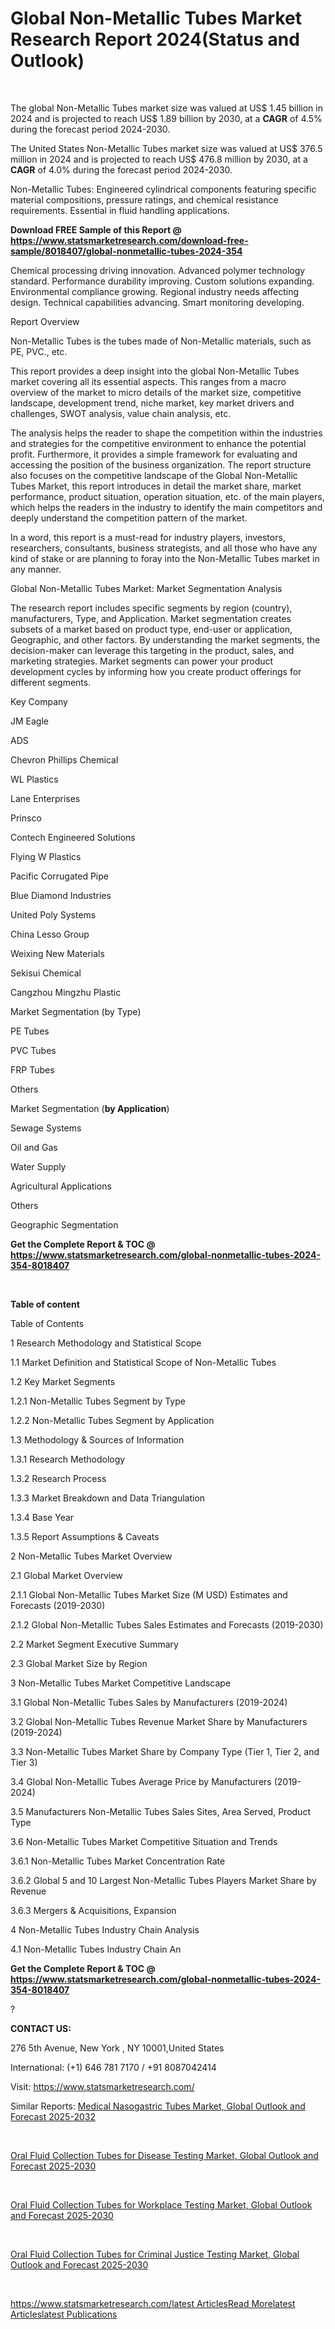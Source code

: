 <h1>Global Non-Metallic Tubes Market Research Report 2024(Status and Outlook)</h1><br/><p>The global Non-Metallic Tubes market size was valued at US$ 1.45 billion in 2024 and is projected to reach US$ 1.89 billion by 2030, at a <strong>CAGR</strong> of 4.5% during the forecast period 2024-2030.</p>
 
 
 
 <p>The United States Non-Metallic Tubes market size was valued at US$ 376.5 million in 2024 and is projected to reach US$ 476.8 million by 2030, at a <strong>CAGR</strong> of 4.0% during the forecast period 2024-2030.</p>
 
 
 
 <p>Non-Metallic Tubes: Engineered cylindrical components featuring specific material compositions, pressure ratings, and chemical resistance requirements. Essential in fluid handling applications.</p>
 
 
 
 <p><strong>Download FREE Sample of this Report @ <a href="https://www.statsmarketresearch.com/download-free-sample/8018407/global-nonmetallic-tubes-2024-354">https://www.statsmarketresearch.com/download-free-sample/8018407/global-nonmetallic-tubes-2024-354</a></strong></p>
 
 
 
 <p>Chemical processing driving innovation. Advanced polymer technology standard. Performance durability improving. Custom solutions expanding. Environmental compliance growing. Regional industry needs affecting design. Technical capabilities advancing. Smart monitoring developing.</p>
 
 
 
 <p>Report Overview</p>
 
 
 
 <p>Non-Metallic Tubes is the tubes made of Non-Metallic materials, such as PE, PVC., etc.</p>
 
 
 
 <p>This report provides a deep insight into the global Non-Metallic Tubes market covering all its essential aspects. This ranges from a macro overview of the market to micro details of the market size, competitive landscape, development trend, niche market, key market drivers and challenges, SWOT analysis, value chain analysis, etc.</p>
 
 
 
 <p>The analysis helps the reader to shape the competition within the industries and strategies for the competitive environment to enhance the potential profit. Furthermore, it provides a simple framework for evaluating and accessing the position of the business organization. The report structure also focuses on the competitive landscape of the Global Non-Metallic Tubes Market, this report introduces in detail the market share, market performance, product situation, operation situation, etc. of the main players, which helps the readers in the industry to identify the main competitors and deeply understand the competition pattern of the market.</p>
 
 
 
 <p>In a word, this report is a must-read for industry players, investors, researchers, consultants, business strategists, and all those who have any kind of stake or are planning to foray into the Non-Metallic Tubes market in any manner.</p>
 
 
 
 <p>Global Non-Metallic Tubes Market: Market Segmentation Analysis</p>
 
 
 
 <p>The research report includes specific segments by region (country), manufacturers, Type, and Application. Market segmentation creates subsets of a market based on product type, end-user or application, Geographic, and other factors. By understanding the market segments, the decision-maker can leverage this targeting in the product, sales, and marketing strategies. Market segments can power your product development cycles by informing how you create product offerings for different segments.</p>
 
 
 
 <p>Key Company</p>
 
 
 
 <p>JM Eagle</p>
 
 
 
 <p>ADS</p>
 
 
 
 <p>Chevron Phillips Chemical</p>
 
 
 
 <p>WL Plastics</p>
 
 
 
 <p>Lane Enterprises</p>
 
 
 
 <p>Prinsco</p>
 
 
 
 <p>Contech Engineered Solutions</p>
 
 
 
 <p>Flying W Plastics</p>
 
 
 
 <p>Pacific Corrugated Pipe</p>
 
 
 
 <p>Blue Diamond Industries</p>
 
 
 
 <p>United Poly Systems</p>
 
 
 
 <p>China Lesso Group</p>
 
 
 
 <p>Weixing New Materials</p>
 
 
 
 <p>Sekisui Chemical</p>
 
 
 
 <p>Cangzhou Mingzhu Plastic</p>
 
 
 
 <p>Market Segmentation (by Type)</p>
 
 
 
 <p>PE Tubes</p>
 
 
 
 <p>PVC Tubes</p>
 
 
 
 <p>FRP Tubes</p>
 
 
 
 <p>Others</p>
 
 
 
 <p>Market Segmentation (<strong>by Application</strong>)</p>
 
 
 
 <p>Sewage Systems</p>
 
 
 
 <p>Oil and Gas</p>
 
 
 
 <p>Water Supply</p>
 
 
 
 <p>Agricultural Applications</p>
 
 
 
 <p>Others</p>
 
 
 
 <p>Geographic Segmentation</p>
 
 
 
 <div><b>Get the Complete Report & TOC @ <a href="https://www.statsmarketresearch.com/global-nonmetallic-tubes-2024-354-8018407">https://www.statsmarketresearch.com/global-nonmetallic-tubes-2024-354-8018407</a></b></div>
 
 
 
 <p><br />
 
 <b>Table of content</b></p>
 
 
 
 <p>Table of Contents<br />
 
 1 Research Methodology and Statistical Scope<br />
 
 1.1 Market Definition and Statistical Scope of Non-Metallic Tubes<br />
 
 1.2 Key Market Segments<br />
 
 1.2.1 Non-Metallic Tubes Segment by Type<br />
 
 1.2.2 Non-Metallic Tubes Segment by Application<br />
 
 1.3 Methodology & Sources of Information<br />
 
 1.3.1 Research Methodology<br />
 
 1.3.2 Research Process<br />
 
 1.3.3 Market Breakdown and Data Triangulation<br />
 
 1.3.4 Base Year<br />
 
 1.3.5 Report Assumptions & Caveats<br />
 
 2 Non-Metallic Tubes Market Overview<br />
 
 2.1 Global Market Overview<br />
 
 2.1.1 Global Non-Metallic Tubes Market Size (M USD) Estimates and Forecasts (2019-2030)<br />
 
 2.1.2 Global Non-Metallic Tubes Sales Estimates and Forecasts (2019-2030)<br />
 
 2.2 Market Segment Executive Summary<br />
 
 2.3 Global Market Size by Region<br />
 
 3 Non-Metallic Tubes Market Competitive Landscape<br />
 
 3.1 Global Non-Metallic Tubes Sales by Manufacturers (2019-2024)<br />
 
 3.2 Global Non-Metallic Tubes Revenue Market Share by Manufacturers (2019-2024)<br />
 
 3.3 Non-Metallic Tubes Market Share by Company Type (Tier 1, Tier 2, and Tier 3)<br />
 
 3.4 Global Non-Metallic Tubes Average Price by Manufacturers (2019-2024)<br />
 
 3.5 Manufacturers Non-Metallic Tubes Sales Sites, Area Served, Product Type<br />
 
 3.6 Non-Metallic Tubes Market Competitive Situation and Trends<br />
 
 3.6.1 Non-Metallic Tubes Market Concentration Rate<br />
 
 3.6.2 Global 5 and 10 Largest Non-Metallic Tubes Players Market Share by Revenue<br />
 
 3.6.3 Mergers & Acquisitions, Expansion<br />
 
 4 Non-Metallic Tubes Industry Chain Analysis<br />
 
 4.1 Non-Metallic Tubes Industry Chain An</p>
 
 
 
 <div><b>Get the Complete Report & TOC @ <a href="https://www.statsmarketresearch.com/global-nonmetallic-tubes-2024-354-8018407">https://www.statsmarketresearch.com/global-nonmetallic-tubes-2024-354-8018407</a></b></div>
 
 
 
 <p>? </p>
 
 
 
 <p><b>CONTACT US:</b><br />
 
 276 5th Avenue, New York , NY 10001,United States<br />
 
 International: (+1) 646 781 7170 / +91 8087042414<br />
 
 Visit: <a href="https://www.statsmarketresearch.com/">https://www.statsmarketresearch.com/</a><br />
 
 Similar Reports: <a href="https://www.statsmarketresearch.com/global-nonmetallic-tubes-2024-354-8018407">Medical Nasogastric Tubes Market, Global Outlook and Forecast 2025-2032</a><br />
 
 <br />
 
 <a href="https://www.statsmarketresearch.com/global-nonmetallic-tubes-2024-354-8018407">Oral Fluid Collection Tubes for Disease Testing Market, Global Outlook and Forecast 2025-2030</a><br />
 
 <br />
 
 <a href="https://www.statsmarketresearch.com/global-nonmetallic-tubes-2024-354-8018407">Oral Fluid Collection Tubes for Workplace Testing Market, Global Outlook and Forecast 2025-2030</a><br />
 
 <br />
 
 <a href="https://www.statsmarketresearch.com/global-nonmetallic-tubes-2024-354-8018407">Oral Fluid Collection Tubes for Criminal Justice Testing Market, Global Outlook and Forecast 2025-2030</a><br />
 
 <br />
 
 <a href="https://gyeongbokgung.com">https://www.statsmarketresearch.com/</a><a href="https://hallyeomaritime.com">latest Articles</a><a href="https://jingwansa.com">Read More</a><a href="https://nguoiviet.jp/">latest Articles</a><a href="https://www.intelmarketresearch.com/">latest Publications</a></p>